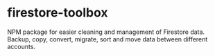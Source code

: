 # firestore-toolbox
NPM package for easier cleaning and management of Firestore data. Backup, copy, convert, migrate, sort and move data between different accounts.
